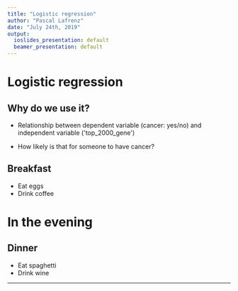 ```yaml
---
title: "Logistic regression"
author: "Pascal Lafrenz"
date: "July 24th, 2019"
output:
  ioslides_presentation: default
  beamer_presentation: default
---
```


# Logistic regression

## Why do we use it?

- Relationship between dependent variable (cancer: yes/no) and independent variable ('top_2000_gene')

- How likely is that for someone to have cancer?

## Breakfast

- Eat eggs
- Drink coffee

# In the evening

## Dinner

- Eat spaghetti
- Drink wine

----
